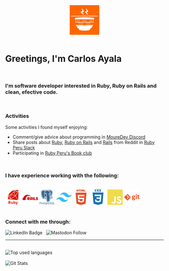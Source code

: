 <div id="header" align="center">
  <img src="./pics/logow_bckgrd.png" />  
</div>
<br />
<div id="main">
  <h1>Greetings, I'm Carlos Ayala</h1>
  <br />
  
  <h3>I'm software developer interested in Ruby, Ruby on Rails and clean, efective code.</h3>
  <br />

  <h3>Activities</h3>
  <p>Some activities I found myself enjoying:</p>
  <ul>
    <li>Comment/give advice about programming in <a href="https://www.mouredev.com/discord" target="_blank">MoureDev Discord</a></li>
    <li>Share posts about <a href="https://www.reddit.com/r/ruby/" target="_blank">Ruby</a>, <a href="https://www.reddit.com/r/rubyonrails" target="_blank">Ruby on Rails</a> and <a href="https://www.reddit.com/r/rails/" target="_blank">Rails</a> from Reddit in <a href="https://slack-rubyperu.herokuapp.com/" target="_blank">Ruby Peru Slack</a>
    <li>Participating in <a href="https://www.meetup.com/es-ES/rubyperu/events/288900738/" target="_blank">Ruby Peru's Book club</a></li>
  </ul>
  <br />

  <h3>I have experience working with the following:</h3>
  <br />
  <div id="languages" align="left">
    <img src="https://github.com/devicons/devicon/raw/master/icons/ruby/ruby-plain-wordmark.svg" title="Ruby" alt="ruby lang logo" width="50" height="50" />
    <img src="https://github.com/devicons/devicon/raw/master/icons/rails/rails-plain-wordmark.svg" title="Ruby on Rails" alt="ruby on rails logo" width="50" height="50" />
    <img src="https://github.com/devicons/devicon/raw/master/icons/postgresql/postgresql-plain-wordmark.svg" title="Postgres" alt="PostgreSQL" width="50" height="50" />
    <img src="https://raw.githubusercontent.com/devicons/devicon/refs/heads/master/icons/tailwindcss/tailwindcss-original.svg" title="TailwindCSS" alt="tailwindcss logo" width="50" height="50" />
    <img src="https://github.com/devicons/devicon/raw/master/icons/html5/html5-plain-wordmark.svg" title="HTML5" alt="HTML5 logo" width="50" height="50" />
    <img src="https://github.com/devicons/devicon/raw/master/icons/css3/css3-plain-wordmark.svg" title="CSS3" alt="CSS3 logo" width="50" height="50" />
    <img src="https://github.com/devicons/devicon/raw/master/icons/javascript/javascript-plain.svg" title="Javascript" alt="JavaScript logo" width="50" height="50" />
    <img src="https://github.com/devicons/devicon/raw/master/icons/git/git-plain-wordmark.svg" title="Git" alt="Git" width="50" height="50" />
  </div>
  <br />

  <h3>Connect with me through:</h2>
  <div id="badges">
    <a href="https://www.linkedin.com/in/cayalame/" target="_blank" style="text-decoration: none;">
      <img src="https://img.shields.io/badge/LinkedIn-blue?style=for-the-badge&logo=linkedin&logoColor=white" alt="LinkedIn Badge" />
    </a>
    &nbsp;
    <a href="https://ruby.social/@gerbosan" target="_blank" style="text-decoration: none;">
      <img alt="Mastodon Follow" src="https://img.shields.io/badge/Mastodon-gerbosan-purple" />
    </a>
  </div>

  <hr />
  <br />
  <div id="stats" align="left">
    <div>
      <img src="https://github-readme-stats.vercel.app/api/top-langs/?username=test0n3&layout=compact&theme=vision-friendly-dark" title="Top Langs" alt="Top used languages" width="" height="" />
    </div>
    <br />
    <div>
      <img src="https://github-readme-streak-stats.herokuapp.com/?user=test0n3&theme=dark&background=000000" title="Git Stats", alt="Git Stats" width="" height= "" />
    </div>
  </div>
</div>
